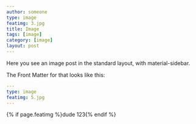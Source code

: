 ```yaml
---
author: someone
type: image
featimg: 3.jpg
title: Image
tags: [image]
category: [image]
layout: post
---
```

Here you see an image post in the standard layout, with material-sidebar.

The Front Matter for that looks like this:

```yml
---
type: image
featimg: 5.jpg
---
```
{% if page.featimg %}dude 123{% endif %}